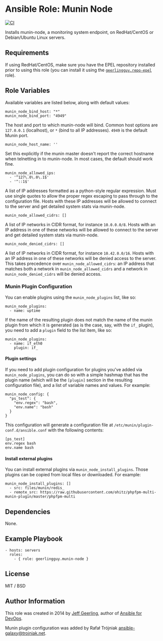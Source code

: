 # Ansible Role: Munin Node

[![CI](https://github.com/geerlingguy/ansible-role-munin-node/workflows/CI/badge.svg?event=push)](https://github.com/geerlingguy/ansible-role-munin-node/actions?query=workflow%3ACI)

Installs munin-node, a monitoring system endpoint, on RedHat/CentOS or Debian/Ubuntu Linux servers.

## Requirements

If using RedHat/CentOS, make sure you have the EPEL repository installed prior to using this role (you can install it using the [`geerlingguy.repo-epel`](https://galaxy.ansible.com/list#/roles/436) role).

## Role Variables

Available variables are listed below, along with default values:

    munin_node_bind_host: "*"
    munin_node_bind_port: "4949"

The host and port to which munin-node will bind. Common host options are `127.0.0.1` (localhost), or `*` (bind to all IP addresses). `4949` is the default Munin port.

    munin_node_host_name: ''

Set this explicitly if the munin master doesn't report the correct hostname when telnetting in to munin-node. In most cases, the default should work fine.

    munin_node_allowed_ips:
      - '^127\.0\.0\.1$'
      - '^::1$'

A list of IP addresses formatted as a python-style regular expression. Must use single quotes to allow the proper regex escaping to pass through to the configuration file. Hosts with these IP addresses will be allowed to connect to the server and get detailed system stats via munin-node.

    munin_node_allowed_cidrs: []

A list of IP networks in CIDR format, for instance `10.0.0.0/8`. Hosts with an IP address in one of these networks will be allowed to connect to the server and get detailed system stats via munin-node.

    munin_node_denied_cidrs: []

A list of IP networks in CIDR format, for instance `10.42.0.0/16`. Hosts with an IP address in one of these networks will be denied access to the server. This takes precedence over `munin_node_allowed_cidrs`: an IP address that matches both a network in `munin_node_allowed_cidrs` and a network in `munin_node_denied_cidrs` will be denied access.

### Munin Plugin Configuration

You can enable plugins using the `munin_node_plugins` list, like so:

    munin_node_plugins:
      - name: uptime

If the name of the resulting plugin does not match the name of the munin plugin from which it is generated (as is the case, say, with the `if_` plugin), you need to add a `plugin` field to the list item, like so:

    munin_node_plugins:
      - name: if_eth0
        plugin: if_

#### Plugin settings

If you need to add plugin configuration for plugins you've added via `munin_node_plugins`, you can do so with a simple hashmap that has the plugin name (which will be the `[plugin]` section in the resulting configuration file), and a list of variable names and values. For example:

    munin_node_config: {
      "ps_test": {
        "env.regex": "bash",
        "env.name": "bash"
      }
    }

This configuration will generate a configuration file at `/etc/munin/plugin-conf.d/ansible.conf` with the following contents:

    [ps_test]
    env.regex bash
    env.name bash

#### Install external plugins

You can install external plugins via `munin_node_install_plugins`.
Those plugins can be copied from local files or downloaded. For example:

    munin_node_install_plugins: []
      - src: files/munin/redis_
      - remote_src: https://raw.githubusercontent.com/ohitz/phpfpm-multi-munin-plugin/master/phpfpm-multi


## Dependencies

None.

## Example Playbook

    - hosts: servers
      roles:
        - { role: geerlingguy.munin-node }

## License

MIT / BSD

## Author Information

This role was created in 2014 by [Jeff Geerling](https://www.jeffgeerling.com/), author of [Ansible for DevOps](https://www.ansiblefordevops.com/).

Munin plugin configuration was added by Rafał Trójniak <ansible-galaxy@trojniak.net>.
